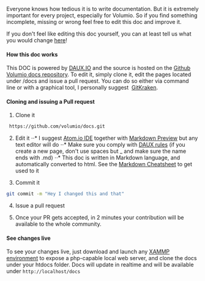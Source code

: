 
Everyone knows how tedious it is to write documentation. But it is extremely important for every project, especially for Volumio. So if you find something incomplete, missing or
 wrong feel free to edit this doc and improve it.
 
If you don't feel like editing this doc yourself, you can at least tell us what you would change [here](https://volumio.org/forum/documentation-feedback-t6425.html)!

 #### How this doc works

 This DOC is powered by [DAUX.IO](http://daux.io/) and the source is hosted on the [Github Volumio docs repository](https://github.com/volumio/docs). To edit it, simply clone it, edit the
 pages located under /docs and issue a pull request. You can do so either via command line or with a graphical tool, I personally suggest  [GitKraken](https://www.gitkraken.com/).


 #### Cloning and issuing a Pull request

 1. Clone it
```bash
 https://github.com/volumio/docs.git
```

2. Edit it
⋅⋅* I suggest [Atom.io IDE](https://atom.io/) together with  [Markdown Preview](https://atom.io/packages/markdown-preview) but any text editor will do
⋅⋅* Make sure you comply with   [DAUX rules](http://daux.io/Getting_Started) (if you create a new page, don't use spaces but _ and make sure the name ends with .md)
⋅⋅* This doc is written in Markdown language, and automatically converted to html. See the [Markdown Cheatsheet](../Good_to_Knows/Markdown_Cheatsheet) to get used to it

3. Commit it

```bash
git commit -m "Hey I changed this and that"
```

4. Issue a pull request

5. Once your PR gets accepted, in 2 minutes your contribution will be available to the whole community.


#### See changes live

To see your changes live, just download and launch any  [XAMMP environment](https://www.apachefriends.org/it/index.html) to expose a php-capable local web server, and clone the docs
under your htdocs folder. Docs will update in realtime and will be available under `http://localhost/docs`

